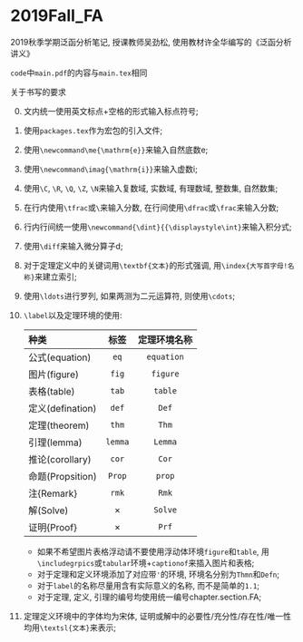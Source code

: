 # 2019Fall_FA
2019秋季学期泛函分析笔记, 授课教师吴劲松, 使用教材许全华编写的《泛函分析讲义》

`code`中`main.pdf`的内容与`main.tex`相同

关于书写的要求

0. 文内统一使用英文标点+空格的形式输入标点符号;
1. 使用`packages.tex`作为宏包的引入文件;
2. 使用`\newcommand\me{\mathrm{e}}`来输入自然底数e;
3. 使用`\newcommand\imag{\mathrm{i}}`来输入虚数i;
4. 使用`\C`, `\R`, `\Q`, `\Z`, `\N`来输入复数域, 实数域, 有理数域, 整数集, 自然数集;
5. 在行内使用`\tfrac`或`\`来输入分数, 在行间使用`\dfrac`或`\frac`来输入分数;
6. 行内行间统一使用`\newcommand{\dint}{{\displaystyle\int}`来输入积分式;
7. 使用`\diff`来输入微分算子d;
8. 对于定理定义中的关键词用`\textbf{文本}`的形式强调, 用`\index{大写首字母!名称}`来建立索引;
9. 使用`\ldots`进行罗列, 如果两测为二元运算符, 则使用`\cdots`;
10. `\label`以及定理环境的使用:

    |种类|标签|定理环境名称|
    | :- | :-: | :-:|
    |公式(equation)|`eq`|`equation`|
    |图片(figure)|`fig`|`figure`|
    |表格(table)|`tab`|`table`|
    |定义(defination)|`def`|`Def`|
    |定理(theorem)|`thm`|`Thm`|
    |引理(lemma)|`lemma`|`Lemma`|
    |推论(corollary)|`cor`|`Cor`
    |命题(Propsition)|`Prop`|`prop`|
    |注{Remark}|`rmk`|`Rmk`|
    |解(Solve)|×|`Solve`|
    |证明{Proof}|×|`Prf`|
    

    - 如果不希望图片表格浮动请不要使用浮动体环境`figure`和`table`, 用`\includegrpics`或`tabular`环境+`captionof`来插入图片和表格;
    - 对于定理和定义环境添加了对应带`'`的环境, 环境名分别为`Thmn`和`Defn`;
    - 对于`label`的名称尽量用含有实际意义的名称, 而不是简单的`1.1`;
    - 对于定理, 定义, 引理的编号均使用统一编号chapter.section.FA;
11. 定理定义环境中的字体均为宋体, 证明或解中的必要性/充分性/存在性/唯一性均用`\textsl{文本}`来表示;
